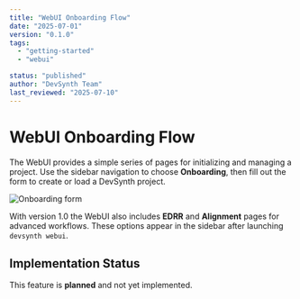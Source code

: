 ```yaml
---
title: "WebUI Onboarding Flow"
date: "2025-07-01"
version: "0.1.0"
tags:
  - "getting-started"
  - "webui"

status: "published"
author: "DevSynth Team"
last_reviewed: "2025-07-10"
---
```


# WebUI Onboarding Flow

The WebUI provides a simple series of pages for initializing and managing a project.
Use the sidebar navigation to choose **Onboarding**, then fill out the form to create
or load a DevSynth project.

![Onboarding form](webui-onboarding.png)

With version 1.0 the WebUI also includes **EDRR** and **Alignment** pages
for advanced workflows. These options appear in the sidebar after launching
`devsynth webui`.

## Implementation Status

This feature is **planned** and not yet implemented.
